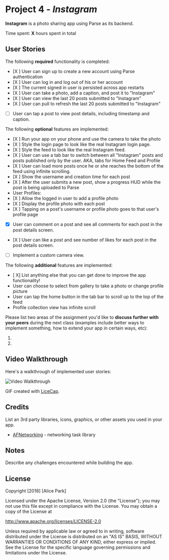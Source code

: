# Project 4 - *Instagram*

**Instagram** is a photo sharing app using Parse as its backend.

Time spent: **X** hours spent in total

## User Stories

The following **required** functionality is completed:

- [X ] User can sign up to create a new account using Parse authentication
- [X ] User can log in and log out of his or her account
- [X ] The current signed in user is persisted across app restarts
- [X ] User can take a photo, add a caption, and post it to "Instagram"
- [X ] User can view the last 20 posts submitted to "Instagram"
- [X ] User can pull to refresh the last 20 posts submitted to "Instagram"
- [ ] User can tap a post to view post details, including timestamp and caption.

The following **optional** features are implemented:

- [X ] Run your app on your phone and use the camera to take the photo
- [X ] Style the login page to look like the real Instagram login page.
- [X ] Style the feed to look like the real Instagram feed.
- [X ] User can use a tab bar to switch between all "Instagram" posts and posts published only by the user. AKA, tabs for Home Feed and Profile
- [X ] User can load more posts once he or she reaches the bottom of the feed using infinite scrolling.
- [X ] Show the username and creation time for each post
- [X ] After the user submits a new post, show a progress HUD while the post is being uploaded to Parse
- User Profiles:
- [X ] Allow the logged in user to add a profile photo
- [X ] Display the profile photo with each post
- [X ] Tapping on a post's username or profile photo goes to that user's profile page
- [X] User can comment on a post and see all comments for each post in the post details screen.
- [X ] User can like a post and see number of likes for each post in the post details screen.
- [ ] Implement a custom camera view.

The following **additional** features are implemented:

- [ X] List anything else that you can get done to improve the app functionality!
- User can choose to select from gallery to take a photo or change profile picture
- User can tap the home button in the tab bar to scroll up to the top of the feed
- Profile collection view has infinite scroll

Please list two areas of the assignment you'd like to **discuss further with your peers** during the next class (examples include better ways to implement something, how to extend your app in certain ways, etc):

1.
2.

## Video Walkthrough

Here's a walkthrough of implemented user stories:

<img src='http://i.imgur.com/link/to/your/gif/file.gif' title='Video Walkthrough' width='' alt='Video Walkthrough' />

GIF created with [LiceCap](http://www.cockos.com/licecap/).

## Credits

List an 3rd party libraries, icons, graphics, or other assets you used in your app.

- [AFNetworking](https://github.com/AFNetworking/AFNetworking) - networking task library


## Notes

Describe any challenges encountered while building the app.

## License

Copyright [2018] [Alice Park]

Licensed under the Apache License, Version 2.0 (the "License");
you may not use this file except in compliance with the License.
You may obtain a copy of the License at

http://www.apache.org/licenses/LICENSE-2.0

Unless required by applicable law or agreed to in writing, software
distributed under the License is distributed on an "AS IS" BASIS,
WITHOUT WARRANTIES OR CONDITIONS OF ANY KIND, either express or implied.
See the License for the specific language governing permissions and
limitations under the License.
